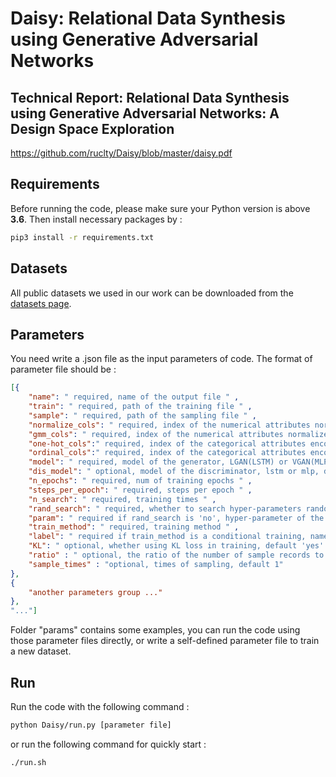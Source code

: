 # Daisy: Relational Data Synthesis using Generative Adversarial Networks

## Technical Report: Relational Data Synthesis using Generative Adversarial Networks: A Design Space Exploration

<https://github.com/ruclty/Daisy/blob/master/daisy.pdf>


## Requirements
Before running the code, please make sure your Python version is above **3.6**.
Then install necessary packages by :
```sh
pip3 install -r requirements.txt
```
## Datasets
All public datasets we used in our work can be downloaded from the [datasets page](https://github.com/ruclty/Daisy/blob/master/Datasets.md).

## Parameters
 You need write a .json file as the input parameters of code. The format of parameter file should be :
```json
[{
    "name": " required, name of the output file " ,
    "train": " required, path of the training file " ,
    "sample": " required, path of the sampling file " ,
    "normalize_cols": " required, index of the numerical attributes normalized by simple-normalization " ,
    "gmm_cols": " required, index of the numerical attributes normalized by GMM-normalization " ,
    "one-hot_cols":" required, index of the categorical attributes encoded by one-hot encoding " ,
    "ordinal_cols":" required, index of the categorical attributes encoded by ordinal encoding " ,
    "model": " required, model of the generator, LGAN(LSTM) or VGAN(MLP) " ,
    "dis_model": " optional, model of the discriminator, lstm or mlp, default mlp ",
    "n_epochs": " required, num of training epochs " ,
    "steps_per_epoch": " required, steps per epoch " ,
    "n_search": " required, training times " ,
    "rand_search": " required, whether to search hyper-parameters randomly " , 
    "param": " required if rand_search is 'no', hyper-parameter of the NN " , 
    "train_method": " required, training method " ,  
    "label": " required if train_method is a conditional training, name of the label column " , 
    "KL": " optional, whether using KL loss in training, default 'yes' " , 
    "ratio" : " optional, the ratio of the number of sample records to the real data, default 1",
    "sample_times" : "optional, times of sampling, default 1"
},
{
    "another parameters group ..."
},
"..."]
```
Folder "params" contains some examples, you can run the code using those parameter files directly, or write a self-defined parameter file to train a new dataset.

## Run
Run the code with the following command :
```sh
python Daisy/run.py [parameter file]
```
or run the following command for quickly start :
```sh
./run.sh
```
